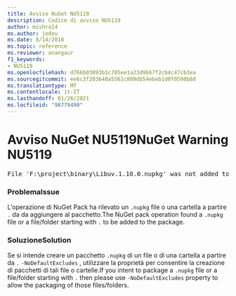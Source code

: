 ```yaml
---
title: Avviso NuGet NU5119
description: Codice di avviso NU5119
author: mishra14
ms.author: jodou
ms.date: 8/14/2018
ms.topic: reference
ms.reviewer: anangaur
f1_keywords:
- NU5119
ms.openlocfilehash: d766b03093b1c705ee1a23d9b67f2cb4c47cb3ea
ms.sourcegitcommit: ee6c3f203648a5561c809db54ebeb1d0f0598b68
ms.translationtype: MT
ms.contentlocale: it-IT
ms.lasthandoff: 01/26/2021
ms.locfileid: "98779490"
---
```

# <a name="nuget-warning-nu5119"></a><span data-ttu-id="eacd6-103">Avviso NuGet NU5119</span><span class="sxs-lookup"><span data-stu-id="eacd6-103">NuGet Warning NU5119</span></span>
<pre>File 'F:\project\binary\Libuv.1.10.0.nupkg' was not added to the package. Files and folders starting with '.' or ending with '.nupkg' are excluded by default. To include this file, use -NoDefaultExcludes from the commandline</pre>

### <a name="issue"></a><span data-ttu-id="eacd6-104">Problema</span><span class="sxs-lookup"><span data-stu-id="eacd6-104">Issue</span></span>

<span data-ttu-id="eacd6-105">L'operazione di NuGet Pack ha rilevato un `.nupkg` file o una cartella a partire `.` da da aggiungere al pacchetto.</span><span class="sxs-lookup"><span data-stu-id="eacd6-105">The NuGet pack operation found a `.nupkg` file or a file/folder starting with `.` to be added to the package.</span></span>


### <a name="solution"></a><span data-ttu-id="eacd6-106">Soluzione</span><span class="sxs-lookup"><span data-stu-id="eacd6-106">Solution</span></span>

<span data-ttu-id="eacd6-107">Se si intende creare un pacchetto `.nupkg` di un file o di una cartella a partire da `.` `-NoDefaultExcludes` , utilizzare la proprietà per consentire la creazione di pacchetti di tali file o cartelle.</span><span class="sxs-lookup"><span data-stu-id="eacd6-107">If you intent to package a `.nupkg` file or a file/folder starting with `.` then please use `-NoDefaultExcludes` property to allow the packaging of those files/folders.</span></span>

